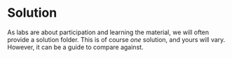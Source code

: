 # Solution

As labs are about participation and learning the material, we will often provide a solution folder. This is of course *one* solution, and yours will vary. However, it can be a guide to compare against. 